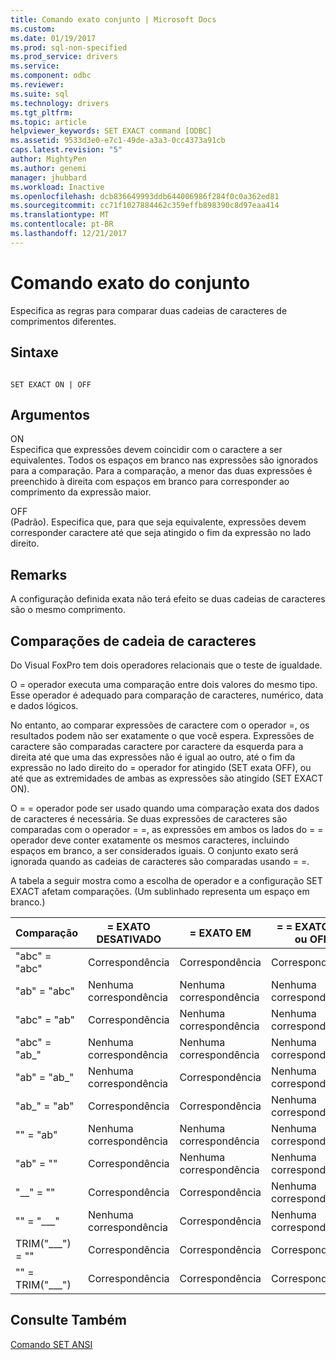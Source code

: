 ```yaml
---
title: Comando exato conjunto | Microsoft Docs
ms.custom: 
ms.date: 01/19/2017
ms.prod: sql-non-specified
ms.prod_service: drivers
ms.service: 
ms.component: odbc
ms.reviewer: 
ms.suite: sql
ms.technology: drivers
ms.tgt_pltfrm: 
ms.topic: article
helpviewer_keywords: SET EXACT command [ODBC]
ms.assetid: 9533d3e0-e7c1-49de-a3a3-0cc4373a91cb
caps.latest.revision: "5"
author: MightyPen
ms.author: genemi
manager: jhubbard
ms.workload: Inactive
ms.openlocfilehash: dcb836649993ddb644006986f284f0c0a362ed81
ms.sourcegitcommit: cc71f1027884462c359effb898390c8d97eaa414
ms.translationtype: MT
ms.contentlocale: pt-BR
ms.lasthandoff: 12/21/2017
---
```

# <a name="set-exact-command"></a>Comando exato do conjunto
Especifica as regras para comparar duas cadeias de caracteres de comprimentos diferentes.  
  
## <a name="syntax"></a>Sintaxe  
  
```  
  
SET EXACT ON | OFF  
```  
  
## <a name="arguments"></a>Argumentos  
 ON  
 Especifica que expressões devem coincidir com o caractere a ser equivalentes. Todos os espaços em branco nas expressões são ignorados para a comparação. Para a comparação, a menor das duas expressões é preenchido à direita com espaços em branco para corresponder ao comprimento da expressão maior.  
  
 OFF  
 (Padrão). Especifica que, para que seja equivalente, expressões devem corresponder caractere até que seja atingido o fim da expressão no lado direito.  
  
## <a name="remarks"></a>Remarks  
 A configuração definida exata não terá efeito se duas cadeias de caracteres são o mesmo comprimento.  
  
## <a name="string-comparisons"></a>Comparações de cadeia de caracteres  
 Do Visual FoxPro tem dois operadores relacionais que o teste de igualdade.  
  
 O = operador executa uma comparação entre dois valores do mesmo tipo. Esse operador é adequado para comparação de caracteres, numérico, data e dados lógicos.  
  
 No entanto, ao comparar expressões de caractere com o operador =, os resultados podem não ser exatamente o que você espera. Expressões de caractere são comparadas caractere por caractere da esquerda para a direita até que uma das expressões não é igual ao outro, até o fim da expressão no lado direito do = operador for atingido (SET exata OFF), ou até que as extremidades de ambas as expressões são atingido (SET EXACT ON).  
  
 O = = operador pode ser usado quando uma comparação exata dos dados de caracteres é necessária. Se duas expressões de caracteres são comparadas com o operador = =, as expressões em ambos os lados do = = operador deve conter exatamente os mesmos caracteres, incluindo espaços em branco, a ser considerados iguais. O conjunto exato será ignorada quando as cadeias de caracteres são comparadas usando = =.  
  
 A tabela a seguir mostra como a escolha de operador e a configuração SET EXACT afetam comparações. (Um sublinhado representa um espaço em branco.)  
  
|Comparação|= EXATO DESATIVADO|= EXATO EM|= = EXATO ON ou OFF|  
|----------------|------------------|-----------------|--------------------------|  
|"abc" = "abc"|Correspondência|Correspondência|Correspondência|  
|"ab" = "abc"|Nenhuma correspondência|Nenhuma correspondência|Nenhuma correspondência|  
|"abc" = "ab"|Correspondência|Nenhuma correspondência|Nenhuma correspondência|  
|"abc" = "ab_"|Nenhuma correspondência|Nenhuma correspondência|Nenhuma correspondência|  
|"ab" = "ab_"|Nenhuma correspondência|Correspondência|Nenhuma correspondência|  
|"ab_" = "ab"|Correspondência|Correspondência|Nenhuma correspondência|  
|"" = "ab"|Nenhuma correspondência|Nenhuma correspondência|Nenhuma correspondência|  
|"ab" = ""|Correspondência|Nenhuma correspondência|Nenhuma correspondência|  
|"__" = ""|Correspondência|Correspondência|Nenhuma correspondência|  
|"" = "___"|Nenhuma correspondência|Correspondência|Nenhuma correspondência|  
|TRIM("___") = ""|Correspondência|Correspondência|Correspondência|  
|"" = TRIM("___")|Correspondência|Correspondência|Correspondência|  
  
## <a name="see-also"></a>Consulte Também  
 [Comando SET ANSI](../../odbc/microsoft/set-ansi-command.md)
